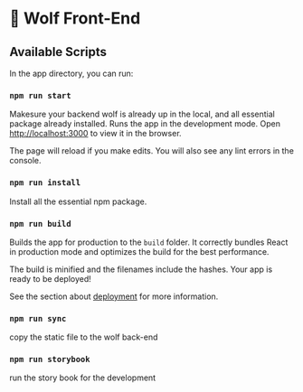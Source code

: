 # 🐾 Wolf Front-End

## Available Scripts

In the app directory, you can run:

### `npm run start`

Makesure your backend wolf is already up in the local, and all essential package already installed.
Runs the app in the development mode.
Open [http://localhost:3000](http://localhost:3000) to view it in the browser.

The page will reload if you make edits.
You will also see any lint errors in the console.

### `npm run install`

Install all the essential npm package.

### `npm run build`

Builds the app for production to the `build` folder.
It correctly bundles React in production mode and optimizes the build for the best performance.

The build is minified and the filenames include the hashes.
Your app is ready to be deployed!

See the section about [deployment](https://facebook.github.io/create-react-app/docs/deployment) for more information.

### `npm run sync`

copy the static file to the wolf back-end

### `npm run storybook`

run the story book for the development
